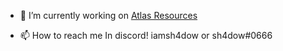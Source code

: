 <title>A passionate frontend developer from Brazil</title>

- 🔭 I’m currently working on [Atlas Resources](https://atlasresources.site)<br>

- 📫 How to reach me In discord! iamsh4dow or sh4dow#0666
